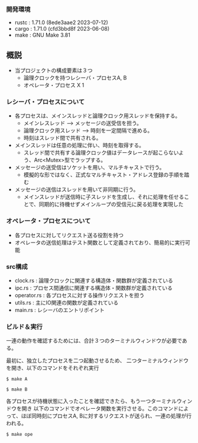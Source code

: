 
### 開発環境
- rustc : 1.71.0 (8ede3aae2 2023-07-12)
- cargo : 1.71.0 (cfd3bbd8f 2023-06-08)
- make  : GNU Make 3.81


## 概説
- 当プロジェクトの構成要素は３つ
    - 論理クロックを持つレシーバ・プロセスA, B
    - オペレータ・プロセス X 1


### レシーバ・プロセスについて
- 各プロセスは、メインスレッドと論理クロック用スレッドを保持する。
    - メインレスレッド      --> メッセージの送受信を担う。
    - 論理クロック用スレッド --> 時刻を一定間隔で進める。
    - 時刻はスレッド間で共有される。
- メインスレッドは任意の処理に伴い、時刻を取得する。
    - スレッド間で共有する論理クロック値はデータレースが起こらないよう、Arc<Mutex<T>>型でラップする。
- メッセージの送受信はソケットを用い、マルチキャストで行う。
    - 模擬的な形ではなく、正式なマルチキャスト・アドレス登録の手順を踏む
- メッセージの送信はスレッドを用いて非同期に行う。
    - メインスレッドが送信時に子スレッドを生成し、それに処理を任せることで、同期的に待機せずメインループの受信元に戻る処理を実現した


### オペレータ・プロセスについて
- 各プロセスに対してリクエスト送る役割を持つ
- オペレータの送信処理はテスト関数として定義されており、簡易的に実行可能


### src構成
- clock.rs       : 論理クロックに関連する構造体・関数群が定義されている
- ipc.rs         : プロセス間通信に関連する構造体・関数群が定義されている
- operator.rs    : 各プロセスに対する操作リクエストを担う
- utils.rs       : 主にIO関連の関数が定義されている
- main.rs        : レシーバのエントリポイント


### ビルド＆実行
一連の動作を確認するためには、合計３つのターミナルウィンドウが必要である。

最初に、独立したプロセスを二つ起動させるため、
二つターミナルウィンドウを開き、以下のコマンドをそれぞれ実行

```
$ make A
```

```
$ make B
```

各プロセスが待機状態に入ったことを確認できたら、もう一つターミナルウィンドウを開き
以下のコマンドでオペレータ関数を実行させる。このコマンドによって、ほぼ同時刻にプロセスA, Bに対するリクエストが送られ、一連の処理が行われる。

```
$ make ope
```
